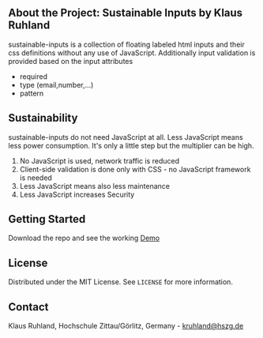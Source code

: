 <!--
*** sustainable inputs from klausruhland
-->

<!-- ABOUT THE PROJECT -->
## About the Project: Sustainable Inputs by Klaus Ruhland

sustainable-inputs is a collection of floating labeled html inputs and their css definitions without any use of JavaScript. 
Additionally input validation is provided based on the input attributes
* required
* type (email,number,...)
* pattern

## Sustainability

sustainable-inputs do not need JavaScript at all. Less JavaScript means less power consumption. It's only a little step but the multiplier can be high.

1. No JavaScript is used, network traffic is reduced
2. Client-side validation is done only with CSS - no JavaScript framework is needed
3. Less JavaScript means also less maintenance
4. Less JavaScript increases Security

## Getting Started

Download the repo and see the working [Demo](https://klausruhland.github.io/sustainable-inputs/)


<!-- LICENSE -->
## License

Distributed under the MIT License. See `LICENSE` for more information.



<!-- CONTACT -->
## Contact

Klaus Ruhland, Hochschule Zittau/Görlitz, Germany - kruhland@hszg.de

